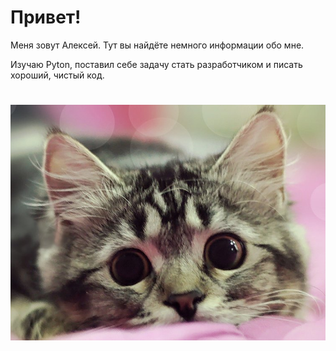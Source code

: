 # Привет!  
Меня зовут Алексей. Тут вы найдёте немного информации обо мне. 

Изучаю Pyton, поставил себе задачу стать разработчиком и писать хороший, чистый код.



# ![](img/img.jpg) 